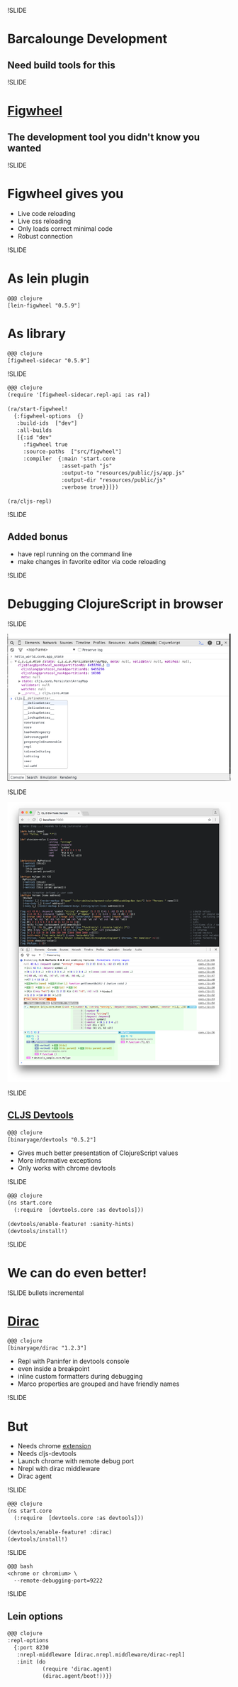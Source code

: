 !SLIDE

# Barcalounge Development
## Need build tools for this

!SLIDE

# [Figwheel](https://github.com/bhauman/lein-figwheel)
## The development tool you didn't know you wanted

!SLIDE

# Figwheel gives you

- Live code reloading
- Live css reloading
- Only loads correct minimal code
- Robust connection

!SLIDE

# As lein plugin

    @@@ clojure
    [lein-figwheel "0.5.9"]

# As library

    @@@ clojure
    [figwheel-sidecar "0.5.9"]

!SLIDE

    @@@ clojure
    (require '[figwheel-sidecar.repl-api :as ra])

    (ra/start-figwheel!
      {:figwheel-options  {}
       :build-ids  ["dev"]
       :all-builds
       [{:id "dev"
         :figwheel true
         :source-paths  ["src/figwheel"]
         :compiler  {:main 'start.core
                     :asset-path "js"
                     :output-to "resources/public/js/app.js"
                     :output-dir "resources/public/js"
                     :verbose true}}]})

    (ra/cljs-repl)

!SLIDE

## Added bonus
- have repl running on the command line
- make changes in favorite editor via code reloading

!SLIDE

# Debugging ClojureScript in browser

!SLIDE

![Base ClojureScript Data Structure Display](../../images/base_cljs_inspect_object.png)

!SLIDE

![Base ClojureScript Dev Tools Display](../../images/devtools_cljs_inspect_object.png)

!SLIDE

## [CLJS Devtools](https://github.com/binaryage/cljs-devtools)

    @@@ clojure
    [binaryage/devtools "0.5.2"]

- Gives much better presentation of ClojureScript values
- More informative exceptions
- Only works with chrome devtools

!SLIDE

    @@@ clojure
    (ns start.core
      (:require  [devtools.core :as devtools]))

    (devtools/enable-feature! :sanity-hints)
    (devtools/install!)

!SLIDE

# We can do even better!

!SLIDE bullets incremental

# [Dirac](https://github.com/binaryage/dirac)

    @@@ clojure
    [binaryage/dirac "1.2.3"]

- Repl with Paninfer in devtools console
- even inside a breakpoint
- inline custom formatters during debugging
- Marco properties are grouped and have friendly names

!SLIDE

# But
- Needs chrome  [extension](https://chrome.google.com/webstore/detail/dirac-devtools/kbkdngfljkchidcjpnfcgcokkbhlkogi)
- Needs cljs-devtools
- Launch chrome with remote debug port
- Nrepl with dirac middleware
- Dirac agent

!SLIDE

    @@@ clojure
    (ns start.core
      (:require  [devtools.core :as devtools]))

    (devtools/enable-feature! :dirac)
    (devtools/install!)

!SLIDE

    @@@ bash
    <chrome or chromium> \
      --remote-debugging-port=9222

!SLIDE

## Lein options

    @@@ clojure
    :repl-options
      {:port 8230
       :nrepl-middleware [dirac.nrepl.middleware/dirac-repl]
       :init (do
               (require 'dirac.agent)
               (dirac.agent/boot!))}}
